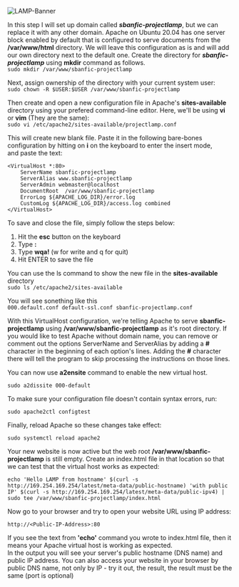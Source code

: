 ![LAMP-Banner](https://github.com/silviob99/Project-1-Web-Stack-Implementation-LAMP/assets/107585020/21c04ed6-3fba-4d45-b567-e4c9abfa2351)


In this step I will set up domain called _**sbanfic-projectlamp**_, but we can replace it with any other domain. 
Apache on Ubuntu 20.04 has one server block enabled by default that is configured to serve documents from the **/var/www/html** directory.
We will leave this configuration as is and will add our own directory next to the default one.
Create the directory for _**sbanfic-projectlamp**_ using **mkdir** command as follows.  
```sudo mkdir /var/www/sbanfic-projectlamp ``` 

Next, assign ownership of the directory with your current system user:  
```sudo chown -R $USER:$USER /var/www/sbanfic-projectlamp``` 

Then create and open a new configuration file in Apache's **sites-available** directory using your prefered command-line editor. Here, we'll be
using **vi** or **vim** (They are the same):  
```sudo vi /etc/apache2/sites-available/projectlamp.conf```  

This will create new blank file. Paste it in the following bare-bones configuration by hitting on **i** on the keyboard to enter the insert mode,  
and paste the text:  



```
<VirtualHost *:80>
    ServerName sbanfic-projectlamp
    ServerAlias www.sbanfic-projectlamp
    ServerAdmin webmaster@localhost  
    DocumentRoot  /var/www/sbanfic-projectlamp  
    ErrorLog ${APACHE_LOG_DIR}/error.log  
    CustomLog ${APACHE_LOG_DIR}/access.log combined 
</VirtualHost>
```
To save and close the file, simply follow the steps below:  

1. Hit the **esc** button on the keyboard 
2. Type **:**
3. Type **wqa!** (w for write and q for quit)
4. Hit ENTER to save the file 

You can use the ls command to show the new file in the **sites-available** directory  
```sudo ls /etc/apache2/sites-available``` 

You will see sonething like this  
```000.default.conf default-ssl.conf sbanfic-projectlamp.conf```  

With this VirtualHost configuration, we're telling Apache to serve **sbanfic-projectlamp** using **/var/www/sbanfic-projectlamp** as it's root directory. If you would like to test Apache without domain name, you can remove or comment out the options ServerName and ServerAlias by adding a **#** character in the beginning of each option's lines. Adding the **#** character there will tell the program to skip processing the instructions on those lines.  

You can now use **a2ensite** command to enable the new virtual host.   

```sudo a2dissite 000-default```  

To make sure your configuration file doesn't contain syntax errors, run:  

```sudo apache2ctl configtest```  

Finally, reload Apache so these changes take effect:  

```sudo systemctl reload apache2```  

Your new website is now active but the web root **/var/www/sbanfic-projectlamp** is still empty. Create an index.html file in that location so that we can test that the virtual host works as expected:  

```  
echo 'Hello LAMP from hostname' $(curl -s http://169.254.169.254/latest/meta-data/public-hostname) 'with public IP' $(curl -s http://169.254.169.254/latest/meta-data/public-ipv4) | sudo tee /var/www/sbanfic-projectlamp/index.html
```  

Now go to your browser and try  to open your website URL using IP address:  

```http://<Public-IP-Address>:80```  

If you see the text from **'echo'** command you wrote to index.html file, then it means your Apache virtual host is working as expected.  
In the output you will see your server's public hostname (DNS name) and public IP address. You can also access your website in your browser by public DNS name, not only by  IP - try it out, the result, the result must be the same (port is optional)  

```http://<Public-DNS-Name>:80
